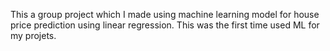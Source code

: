 This a group project which I made using machine learning model for house price prediction using linear regression. This was the first time used ML for my projets.

